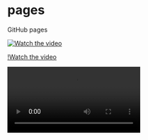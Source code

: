 # pages
GitHub pages

[![Watch the video](https://i.stack.imgur.com/Vp2cE.png)](https://youtu.be/vt5fpE0bzSY)

[!Watch the video](videos/vc5-install-20231128.webm)

![Watch the video](videos/vc5-install-20231128.webm)
